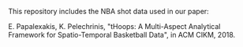This repository includes the NBA shot data used in our paper: 

E. Papalexakis, K. Pelechrinis, "tHoops: A Multi-Aspect Analytical Framework for Spatio-Temporal Basketball Data", in ACM CIKM, 2018.
